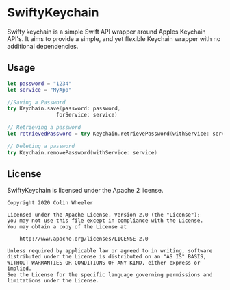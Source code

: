 # SwiftyKeychain

Swifty keychain is a simple Swift API wrapper around Apples Keychain API's. It aims to provide a simple, and yet flexible Keychain wrapper with no additional dependencies. 

## Usage

```swift
let password = "1234"
let service = "MyApp"

//Saving a Password
try Keychain.save(password: password,
				forService: service)

// Retrieving a password
let retrievedPassword = try Keychain.retrievePassword(withService: service)

// Deleting a password
try Keychain.removePassword(withService: service)
```

## License
SwiftyKeychain is licensed under the Apache 2 license.

```
Copyright 2020 Colin Wheeler

Licensed under the Apache License, Version 2.0 (the "License");
you may not use this file except in compliance with the License.
You may obtain a copy of the License at

	http://www.apache.org/licenses/LICENSE-2.0

Unless required by applicable law or agreed to in writing, software
distributed under the License is distributed on an "AS IS" BASIS,
WITHOUT WARRANTIES OR CONDITIONS OF ANY KIND, either express or implied.
See the License for the specific language governing permissions and
limitations under the License.
```

